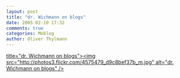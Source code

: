 ```yaml
---
layout: post
title: "dr. Wichmann on blogs"
date: 2005-02-10 17:32
comments: true
categories: Moblog
author: Oliver Thylmann
---
```



[ title=&quot;dr. Wichmann on blogs&quot;&gt;&lt;img src=&quot;http://photos3.flickr.com/4575479_d9c8bef37b_m.jpg&quot; alt=&quot;dr. Wichmann on blogs&quot; /&gt;](http://www.flickr.com/photos/oliver/4575479/)


